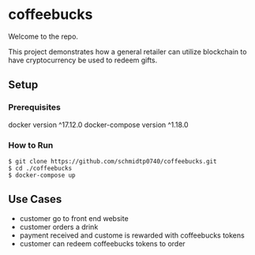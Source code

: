 # coffeebucks

Welcome to the repo.

This project demonstrates how a general retailer  can utilize blockchain to have cryptocurrency be used to redeem gifts.


## Setup

### Prerequisites

docker version ^17.12.0
docker-compose version ^1.18.0

### How to Run

```
$ git clone https://github.com/schmidtp0740/coffeebucks.git
$ cd ./coffeebucks
$ docker-compose up
```

## Use Cases

- customer go to front end website
- customer orders a drink
- payment received and custome is rewarded with coffeebucks tokens
- customer can redeem coffeebucks tokens to order
